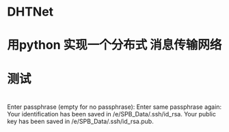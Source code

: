 # DHTNet


# 用python 实现一个分布式 消息传输网络

# 测试

# 
Enter passphrase (empty for no passphrase):
Enter same passphrase again:
Your identification has been saved in /e/SPB_Data/.ssh/id_rsa.
Your public key has been saved in /e/SPB_Data/.ssh/id_rsa.pub.
